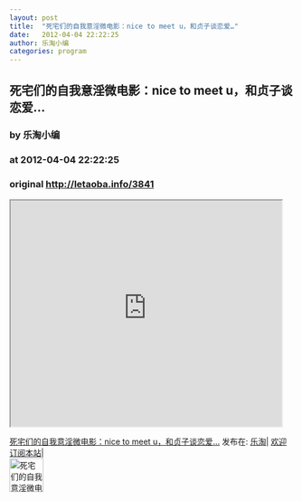 ```yaml
---
layout: post
title:  "死宅们的自我意淫微电影：nice to meet u，和贞子谈恋爱…"
date:   2012-04-04 22:22:25
author: 乐淘小编
categories: program
---
```


## 死宅们的自我意淫微电影：nice to meet u，和贞子谈恋爱…
### by 乐淘小编
### at 2012-04-04 22:22:25
### original <http://letaoba.info/3841>

<p><iframe src="http://reader.googleusercontent.com/reader/embediframe?src=http://player.youku.com/player.php/sid/XMzc0OTg4MTky/v.swf&amp;width=480&amp;height=400" width="480" height="400"></iframe></p>
<p><a href="http://letaoba.info/3841">死宅们的自我意淫微电影：nice to meet u，和贞子谈恋爱…</a> 发布在: <a href="http://letaoba.info">乐淘</a>| <a href="http://letaoba.info/feed">欢迎订阅本站</a>|
<br>
<a href="http://www.taobao.com/go/chn/tbk_channel/jkwt.php?pid=mm_14340546_2405588_9605426&amp;eventid=102405"><img src="http://images.letaoba.info//2012/02/QQ%E6%88%AA%E5%9B%BE20120209103325-e1329061108901.png" alt="死宅们的自我意淫微电影：nice to meet u，和贞子谈恋爱…,乐淘,letao" title="死宅们的自我意淫微电影：nice to meet u，和贞子谈恋爱…|来自乐淘" height="60px"></a></p>
<img src="http://feeds.feedburner.com/~r/blogspot/CRBRG/~4/aZ9x5aiDaA0" height="1" width="1">